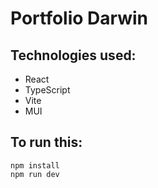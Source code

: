# Portfolio Darwin

## Technologies used:

- React
- TypeScript
- Vite
- MUI

## To run this:

```
npm install
npm run dev
```
